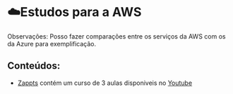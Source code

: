 # ☁️Estudos para a AWS

Observações: Posso fazer comparações entre os serviços da AWS com os da Azure para exemplificação.

## Conteúdos:  

- [Zappts](./Zappts/) contém um curso de 3 aulas disponiveis no [Youtube](https://www.youtube.com/playlist?list=PLAOaeiAO8J5mjnEwpSUteXZ9y7cT-K42H)